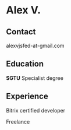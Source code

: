 Alex V.
=======

Contact    
--------
alexvjsfed-at-gmail.com

Education
---------
**SGTU** Specialist degree

Experience
----------
Bitrix certified developer

Freelance

